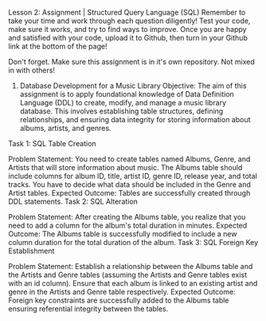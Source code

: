 Lesson 2: Assignment | Structured Query Language (SQL)
Remember to take your time and work through each question diligently! Test your code, make sure it works, and try to find ways to improve. Once you are happy and satisfied with your code, upload it to Github, then turn in your Github link at the bottom of the page!

Don't forget. Make sure this assignment is in it's own repository. Not mixed in with others!

1. Database Development for a Music Library
Objective:
The aim of this assignment is to apply foundational knowledge of Data Definition Language (DDL) to create, modify, and manage a music library database. This involves establishing table structures, defining relationships, and ensuring data integrity for storing information about albums, artists, and genres.

Task 1: SQL Table Creation

Problem Statement: You need to create tables named Albums, Genre, and Artists that will store information about music. The Albums table should include columns for album ID, title, artist ID, genre ID, release year, and total tracks. You have to decide what data should be included in the Genre and Artist tables.
Expected Outcome: Tables are successfully created through DDL statements.
Task 2: SQL Alteration

Problem Statement: After creating the Albums table, you realize that you need to add a column for the album's total duration in minutes.
Expected Outcome: The Albums table is successfully modified to include a new column duration for the total duration of the album.
Task 3: SQL Foreign Key Establishment

Problem Statement: Establish a relationship between the Albums table and the Artists and Genre tables (assuming the Artists and Genre tables exist with an id column). Ensure that each album is linked to an existing artist and genre in the Artists and Genre table respectively.
Expected Outcome: Foreign key constraints are successfully added to the Albums table ensuring referential integrity between the tables.